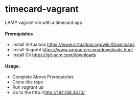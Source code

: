 # timecard-vagrant
LAMP vagrant vm with a timecard app

#### Prerequisites
- Install Virtualbox https://www.virtualbox.org/wiki/Downloads
- Install Vagrabt https://www.vagrantup.com/downloads.html 
- Install Git https://git-scm.com/downloads

#### Usage:

- Complete Above Prerequisites
- Clone this repo
- Run *vagrant up*
- Go to the http://http://192.168.33.10/

